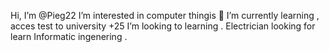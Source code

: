  Hi, I’m @Pieg22
   I’m interested in computer thingis 
  🌱 I’m currently learning , acces test to university +25 
  I’m looking to learning . 
Electrician looking for learn Informatic ingenering . 

<!---
Pieg22/Pieg22 is a ✨ special ✨ repository because its `README.md` (this file) appears on your GitHub profile.
You can click the Preview link to take a look at your changes.
--->
